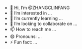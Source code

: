 - 👋 Hi, I’m @ZHANGCLINFANG
- 👀 I’m interested in ...
- 🌱 I’m currently learning ...
- 💞️ I’m looking to collaborate on ...
- 📫 How to reach me ...
- 😄 Pronouns: ...
- ⚡ Fun fact: ...

<!---
ZHANGCLINFANG/ZHANGCLINFANG is a ✨ special ✨ repository because its `README.md` (this file) appears on your GitHub profile.
You can click the Preview link to take a look at your changes.
--->
